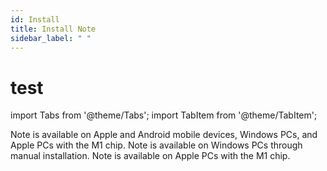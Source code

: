 ```yaml
---
id: Install
title: Install Note
sidebar_label: " "
---
```


# test

import Tabs from '@theme/Tabs';
import TabItem from '@theme/TabItem';

<Tabs>
  <TabItem value="mobile" label="Mobile Devices" default>
    Note is available on Apple and Android mobile devices, Windows PCs, and Apple PCs with the M1 chip.
  </TabItem>
  <TabItem value="windows" label="Windows PCs">
    Note is available on Windows PCs through manual installation.
  </TabItem>
  <TabItem value="mac" label="Apple PCs">
    Note is available on Apple PCs with the M1 chip.
  </TabItem>
</Tabs>